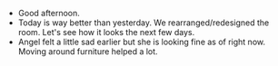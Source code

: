 - Good afternoon.
- Today is way better than yesterday. We rearranged/redesigned the room. Let's see how it looks the next few days.
- Angel felt a little sad earlier but she is looking fine as of right now. Moving around furniture helped a lot.
